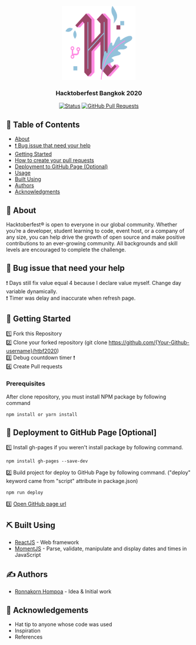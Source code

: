 <p align="center">
  <a href="" rel="noopener">
 <img width=200px height=200px src="./src/images/logo-icon.png" alt="HTBF logo"></a>
</p>

<h3 align="center">Hacktoberfest Bangkok 2020</h3>

<div align="center">

[![Status](https://img.shields.io/badge/status-active-success.svg)]()
[![GitHub Pull Requests](https://img.shields.io/github/issues-pr/kylelobo/The-Documentation-Compendium.svg)](https://github.com/kylelobo/The-Documentation-Compendium/pulls)
</div>

## 📝 Table of Contents

- [About](#about)
- [❗️ Bug issue that need your help](#bug)
- [Getting Started](#getting_started)
- [How to create your pull requests](#pull-requests)
- [Deployment to GitHub Page (Optional)](#deployment)
- [Usage](#usage)
- [Built Using](#built_using)
- [Authors](#authors)
- [Acknowledgments](#acknowledgement)

## 🧐 About <a name = "about"></a>

Hacktoberfest® is open to everyone in our global community. Whether you’re a developer, student learning to code, event host, or a company of any size, you can help drive the growth of open source and make positive contributions to an ever-growing community. All backgrounds and skill levels are encouraged to complete the challenge.

## 🦠 Bug issue that need your help <a name="bug"></a>
❗️ Days still fix value equal 4 because I declare value myself. Change day variable dynamically. <br/>
❗️ Timer was delay and inaccurate when refresh page.

## 🏁 Getting Started <a name = "getting_started"></a>

1️⃣ Fork this Repository <br/>
2️⃣ Clone your forked repository (git clone https://github.com/{Your-Github-username}/htbf2020) <br/>
3️⃣ Debug countdown timer ❗️ <br/>
4️⃣ Create Pull requests

### Prerequisites

After clone repository, you must install NPM package by following command

```
npm install or yarn install
```


## 🚀 Deployment to GitHub Page [Optional] <a name = "deployment"></a>

1️⃣ Install gh-pages if you weren't install package by following command. <br/>
```
npm install gh-pages --save-dev
```
2️⃣ Build project for deploy to GitHub Page by following command. ("deploy" keyword came from "script" attribute in package.json) <br/>
```
npm run deploy
```
3️⃣ [Open GitHub page url](https://kasettakorn.github.io/htbf2020/) <br/>

## ⛏️ Built Using <a name = "built_using"></a>

- [ReactJS](https://reactjs.org/) - Web framework
- [MomentJS](https://momentjs.com) - Parse, validate, manipulate and display dates and times in JavaScript

## ✍️ Authors <a name = "authors"></a>

- [Ronnakorn Hompoa](https://github.com/kasettakorn) - Idea & Initial work


## 🎉 Acknowledgements <a name = "acknowledgement"></a>

- Hat tip to anyone whose code was used
- Inspiration
- References
